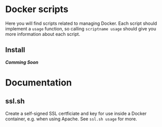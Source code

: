 # Docker scripts

Here you will find scripts related to managing Docker. Each script should implement a `usage` function, so calling `scriptname usage` should give you more information about each script.

## Install
***Comming Soon***

# Documentation

## ssl.sh

Create a self-signed SSL certficiate and key for use inside a Docker container, e.g. when using Apache. See `ssl.sh usage` for more.
